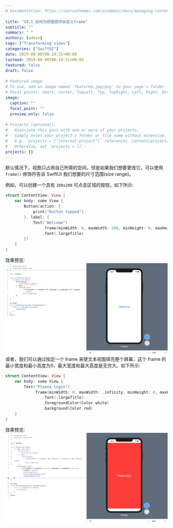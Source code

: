 ```yaml
---
# Documentation: https://sourcethemes.com/academic/docs/managing-content/

title: "10.1_如何为视图提供自定义frame"
subtitle: ""
summary: " "
authors: [admin]
tags: ["Transforming views"]
categories: ["SwiftUI"]
date: 2019-08-06T00:19:31+08:00
lastmod: 2019-08-06T00:19:31+08:00
featured: false
draft: false

# Featured image
# To use, add an image named `featured.jpg/png` to your page's folder.
# Focal points: Smart, Center, TopLeft, Top, TopRight, Left, Right, BottomLeft, Bottom, BottomRight.
image:
  caption: ""
  focal_point: ""
  preview_only: false

# Projects (optional).
#   Associate this post with one or more of your projects.
#   Simply enter your project's folder or file name without extension.
#   E.g. `projects = ["internal-project"]` references `content/project/deep-learning/index.md`.
#   Otherwise, set `projects = []`.
projects: []
---
```

<!-- more -->
默认情况下，视图只占用自己所需的空间，但是如果我们想要更改它，可以使用 `frame()` 修饰符告诉 SwiftUI 我们想要的尺寸范围(size range)。

例如，可以创建一个具有 `200x200` 可点击区域的按钮，如下所示:
```swift
struct ContentView: View {
    var body: some View {
        Button(action: {
            print("Button tapped")
        }, label: {
            Text("Welcome")
                .frame(minWidth: 0, maxWidth: 200, minHeight: 0, maxHeight: 200, alignment: .center)
                .font(.largeTitle)
        })
    }
}
```
效果预览:
![10.1_frame_200wh_button](img/10.1_frame_200wh_button.png "Create a 200 * 200 button")
或者，我们可以通过指定一个 frame 来使文本视图填充整个屏幕，这个 frame 的最小宽度和最小高度为0，最大宽度和最大高度是无穷大。如下所示:
```swift
struct ContentView: View {
    var body: some View {
        Text("Please login")
            .frame(minWidth: 0, maxWidth: .infinity, minHeight: 0, maxHeight: .infinity, alignment: .center)
                .font(.largeTitle)
                .foregroundColor(Color.white)
                .background(Color.red)
    }
}
```
效果预览:
![10.1_frame_fill_screen_text](img/10.1_frame_fill_screen_text.png "Create a text which fills the screen")